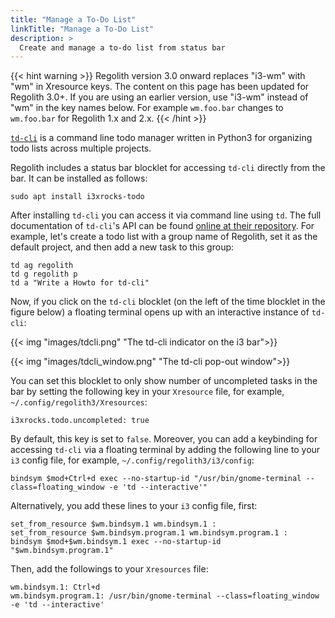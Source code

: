 ```yaml
---
title: "Manage a To-Do List"
linkTitle: "Manage a To-Do List"
description: >
  Create and manage a to-do list from status bar
---
```


{{< hint warning >}}
Regolith version 3.0 onward replaces "i3-wm" with "wm" in Xresource keys.  The content on this page has been updated for Regolith 3.0+.  If you are using an earlier version, use "i3-wm" instead of "wm" in the key names below.  For example `wm.foo.bar` changes to `wm.foo.bar` for Regolith 1.x and 2.x.
{{< /hint >}}

[`td-cli`](https://github.com/darrikonn/td-cli) is a command line todo manager written in Python3 for organizing todo lists across multiple projects.

Regolith includes a status bar blocklet for accessing `td-cli` directly from the bar. It can be installed as follows:

```console
sudo apt install i3xrocks-todo
```

After installing `td-cli` you can access it via command line using `td`. The full documentation of `td-cli`'s API can be found [online at their repository](https://github.com/darrikonn/td-cli/blob/master/API.md).
For example, let's create a todo list with a group name of Regolith, set it as the default project, and then add a new task to this group:

```console
td ag regolith
td g regolith p
td a "Write a Howto for td-cli"
```

Now, if you click on the `td-cli` blocklet (on the left of the time blocklet in the figure below) a floating terminal opens up with an interactive instance of `td-cli`:

{{< img "images/tdcli.png" "The td-cli indicator on the i3 bar">}}

{{< img "images/tdcli_window.png" "The td-cli pop-out window">}}

You can set this blocklet to only show number of uncompleted tasks in the bar by setting the following key in your `Xresource` file, for example, `~/.config/regolith3/Xresources`:

```console
i3xrocks.todo.uncompleted: true
```

By default, this key is set to `false`. Moreover, you can add a keybinding for accessing `td-cli` via a floating terminal by adding the following line to your `i3` config file, for example, `~/.config/regolith3/i3/config`:

```console
bindsym $mod+Ctrl+d exec --no-startup-id "/usr/bin/gnome-terminal --class=floating_window -e 'td --interactive'"
```

Alternatively, you add these lines to your `i3` config file, first:

```console
set_from_resource $wm.bindsym.1 wm.bindsym.1 :
set_from_resource $wm.bindsym.program.1 wm.bindsym.program.1 :
bindsym $mod+$wm.bindsym.1 exec --no-startup-id "$wm.bindsym.program.1"
```

Then, add the followings to your `Xresources` file:

```console
wm.bindsym.1: Ctrl+d
wm.bindsym.program.1: /usr/bin/gnome-terminal --class=floating_window -e 'td --interactive'
```
